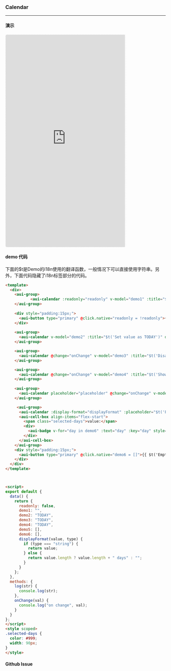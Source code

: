 <!-- ---
nav: zh-CN
--- -->


### Calendar

---

#### 演示

 <div style="width:377px;height:667px;display:inline-block;border:1px dashed #ececec;border-radius:5px;overflow:hidden;">
   <iframe src="https://afexteam.github.io/aui-m-demo/#/component/calendar" width="375" height="667" border="0" frameborder="0"></iframe>
 </div>

#### demo 代码

<p class="tip">下面的$t是Demo的i18n使用的翻译函数，一般情况下可以直接使用字符串。另外，下面代码隐藏了i18n标签部分的代码。</p>

``` html
<template>
  <div>
    <aui-group>
           <aui-calendar :readonly="readonly" v-model="demo1" :title="$t('Basic Usage')" disable-past placeholder="placeholder" @show="log('show')" @hide="log('hide')"></aui-calendar>
    </aui-group>
    
    <div style="padding:15px;">
      <aui-button type="primary" @click.native="readonly = !readonly">{{ $t('Toggle readonly') }}</aui-button>
    </div>
    
    <aui-group>
      <aui-calendar v-model="demo2" :title="$t('Set value as TODAY')" disable-past></aui-calendar>
    </aui-group>

    <aui-group>
      <aui-calendar @change="onChange" v-model="demo3" :title="$t('Disable future')" disable-future></aui-calendar>
    </aui-group>

    <aui-group>
      <aui-calendar @change="onChange" v-model="demo4" :title="$t('Show popup header')" show-popup-header :popup-header-title="$t('Please select')" disable-future></aui-calendar>
    </aui-group>
    
    <aui-group>
      <aui-calendar placeholder="placeholder" @change="onChange" v-model="demo5" :title="$t('Multiple dates')" :popup-header-title="$t('Please select')" disable-future></aui-calendar>
    </aui-group>

     <aui-group>
      <aui-calendar :display-format="displayFormat" :placeholder="$t('Please select')" @change="onChange" v-model="demo6" :title="$t('Format multiple dates')" :popup-header-title="$t('please select')" ></aui-calendar>
      <aui-cell-box align-items="flex-start">
        <span class="selected-days">value:</span>
        <div>
          <aui-badge v-for="day in demo6" :text="day" :key="day" style="margin-right:10px;"></aui-badge>
        </div>
      </aui-cell-box>
    </aui-group>
    <div style="padding:15px;">
      <aui-button type="primary" @click.native="demo6 = []">{{ $t('Empty value') }}</aui-button>
    </div>
  </div>
</template>



<script>
export default {
  data() {
    return {
      readonly: false,
      demo1: "",
      demo2: "TODAY",
      demo3: "TODAY",
      demo4: "TODAY",
      demo5: [],
      demo6: [],
      displayFormat(value, type) {
        if (type === "string") {
          return value;
        } else {
          return value.length ? value.length + " days" : "";
        }
      }
    };
  },
  methods: {
    log(str) {
      console.log(str);
    },
    onChange(val) {
      console.log("on change", val);
    }
  }
};
</script>
<style scoped>
.selected-days {
  color: #999;
  width: 90px;
}
</style>
```


#### Github Issue